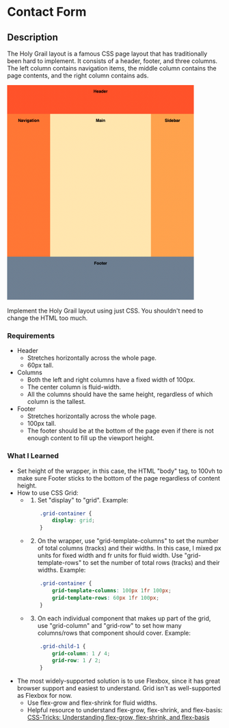 # Contact Form

## Description

The Holy Grail layout is a famous CSS page layout that has traditionally been hard to implement. It consists of a header, footer, and three columns. The left column contains navigation items, the middle column contains the page contents, and the right column contains ads.

![The Holy Grail](./holy-grail.png)

Implement the Holy Grail layout using just CSS. You shouldn't need to change the HTML too much.

### Requirements

- Header
  - Stretches horizontally across the whole page.
  - 60px tall.
- Columns
  - Both the left and right columns have a fixed width of 100px.
  - The center column is fluid-width.
  - All the columns should have the same height, regardless of which column is the tallest.
- Footer
  - Stretches horizontally across the whole page.
  - 100px tall.
  - The footer should be at the bottom of the page even if there is not enough content to fill up the viewport height.

### What I Learned

- Set height of the wrapper, in this case, the HTML "body" tag, to 100vh to make sure Footer sticks to the bottom of the page regardless of content height.
- How to use CSS Grid:
  - 1. Set "display" to "grid".
       Example:
    ```CSS
        .grid-container {
            display: grid;
        }
    ```
  - 2. On the wrapper, use "grid-template-columns" to set the number of total columns (tracks) and their widths. In this case, I mixed px units for fixed width and fr units for fluid width. Use "grid-template-rows" to set the number of total rows (tracks) and their widths.
       Example:
    ```CSS
        .grid-container {
            grid-template-columns: 100px 1fr 100px;
            grid-template-rows: 60px 1fr 100px;
        }
    ```
  - 3. On each individual component that makes up part of the grid, use "grid-column" and "grid-row" to set how many columns/rows that component should cover.
       Example:
    ```CSS
        .grid-child-1 {
            grid-column: 1 / 4;
            grid-row: 1 / 2;
        }
    ```
- The most widely-supported solution is to use Flexbox, since it has great browser support and easiest to understand. Grid isn't as well-supported as Flexbox for now.
  - Use flex-grow and flex-shrink for fluid widths.
  - Helpful resource to understand flex-grow, flex-shrink, and flex-basis: [CSS-Tricks: Understanding flex-grow, flex-shrink, and flex-basis](https://css-tricks.com/understanding-flex-grow-flex-shrink-and-flex-basis/)
